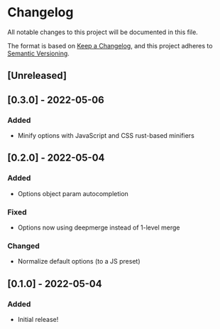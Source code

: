 # Changelog

All notable changes to this project will be documented in this file.

The format is based on [Keep a Changelog](https://keepachangelog.com/en/1.0.0/),
and this project adheres to [Semantic Versioning](https://semver.org/spec/v2.0.0.html).

## [Unreleased]

## [0.3.0] - 2022-05-06

### Added

- Minify options with JavaScript and CSS rust-based minifiers

## [0.2.0] - 2022-05-04

### Added

- Options object param autocompletion

### Fixed

- Options now using deepmerge instead of 1-level merge

### Changed

- Normalize default options (to a JS preset)

## [0.1.0] - 2022-05-04

### Added

- Initial release!